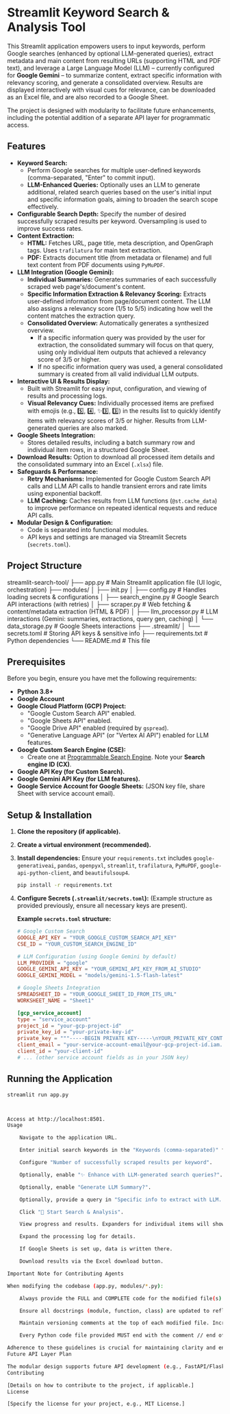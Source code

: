       
# Streamlit Keyword Search & Analysis Tool 

This Streamlit application empowers users to input keywords, perform Google searches (enhanced by optional LLM-generated queries), extract metadata and main content from resulting URLs (supporting HTML and PDF text), and leverage a Large Language Model (LLM) – currently configured for **Google Gemini** – to summarize content, extract specific information with relevancy scoring, and generate a consolidated overview. Results are displayed interactively with visual cues for relevance, can be downloaded as an Excel file, and are also recorded to a Google Sheet.

The project is designed with modularity to facilitate future enhancements, including the potential addition of a separate API layer for programmatic access.

## Features

*   **Keyword Search:**
    *   Perform Google searches for multiple user-defined keywords (comma-separated, "Enter" to commit input).
    *   **LLM-Enhanced Queries:** Optionally uses an LLM to generate additional, related search queries based on the user's initial input and specific information goals, aiming to broaden the search scope effectively.
*   **Configurable Search Depth:** Specify the number of desired successfully scraped results per keyword. Oversampling is used to improve success rates.
*   **Content Extraction:**
    *   **HTML:** Fetches URL, page title, meta description, and OpenGraph tags. Uses `trafilatura` for main text extraction.
    *   **PDF:** Extracts document title (from metadata or filename) and full text content from PDF documents using `PyMuPDF`.
*   **LLM Integration (Google Gemini):**
    *   **Individual Summaries:** Generates summaries of each successfully scraped web page's/document's content.
    *   **Specific Information Extraction & Relevancy Scoring:** Extracts user-defined information from page/document content. The LLM also assigns a relevancy score (1/5 to 5/5) indicating how well the content matches the extraction query.
    *   **Consolidated Overview:** Automatically generates a synthesized overview. 
        *   If a specific information query was provided by the user for extraction, the consolidated summary will focus on that query, using only individual item outputs that achieved a relevancy score of 3/5 or higher.
        *   If no specific information query was used, a general consolidated summary is created from all valid individual LLM outputs.
*   **Interactive UI & Results Display:**
    *   Built with Streamlit for easy input, configuration, and viewing of results and processing logs.
    *   **Visual Relevancy Cues:** Individually processed items are prefixed with emojis (e.g., 5️⃣, 4️⃣, ✨3️⃣, 3️⃣) in the results list to quickly identify items with relevancy scores of 3/5 or higher. Results from LLM-generated queries are also marked.
*   **Google Sheets Integration:**
    *   Stores detailed results, including a batch summary row and individual item rows, in a structured Google Sheet.
*   **Download Results:** Option to download all processed item details and the consolidated summary into an Excel (`.xlsx`) file.
*   **Safeguards & Performance:**
    *   **Retry Mechanisms:** Implemented for Google Custom Search API calls and LLM API calls to handle transient errors and rate limits using exponential backoff.
    *   **LLM Caching:** Caches results from LLM functions (`@st.cache_data`) to improve performance on repeated identical requests and reduce API calls.
*   **Modular Design & Configuration:**
    *   Code is separated into functional modules.
    *   API keys and settings are managed via Streamlit Secrets (`secrets.toml`).

## Project Structure


streamlit-search-tool/
├── app.py # Main Streamlit application file (UI logic, orchestration)
├── modules/
│ ├── init.py
│ ├── config.py # Handles loading secrets & configurations
│ ├── search_engine.py # Google Search API interactions (with retries)
│ ├── scraper.py # Web fetching & content/metadata extraction (HTML & PDF)
│ ├── llm_processor.py # LLM interactions (Gemini: summaries, extractions, query gen, caching)
│ └── data_storage.py # Google Sheets interactions
├── .streamlit/
│ └── secrets.toml # Storing API keys & sensitive info
├── requirements.txt # Python dependencies
└── README.md # This file

      
## Prerequisites

Before you begin, ensure you have met the following requirements:

*   **Python 3.8+**
*   **Google Account**
*   **Google Cloud Platform (GCP) Project:**
    *   "Google Custom Search API" enabled.
    *   "Google Sheets API" enabled.
    *   "Google Drive API" enabled (required by `gspread`).
    *   "Generative Language API" (or "Vertex AI API") enabled for LLM features.
*   **Google Custom Search Engine (CSE):**
    *   Create one at [Programmable Search Engine](https://programmablesearchengine.google.com/). Note your **Search engine ID (CX)**.
*   **Google API Key (for Custom Search).**
*   **Google Gemini API Key (for LLM features).**
*   **Google Service Account for Google Sheets:** (JSON key file, share Sheet with service account email).

## Setup & Installation

1.  **Clone the repository (if applicable).**
2.  **Create a virtual environment (recommended).**
3.  **Install dependencies:**
    Ensure your `requirements.txt` includes `google-generativeai`, `pandas`, `openpyxl`, `streamlit`, `trafilatura`, `PyMuPDF`, `google-api-python-client`, and `beautifulsoup4`.
    ```bash
    pip install -r requirements.txt
    ```
4.  **Configure Secrets (`.streamlit/secrets.toml`):**
    (Example structure as provided previously, ensure all necessary keys are present).

    **Example `secrets.toml` structure:**
    ```toml
    # Google Custom Search
    GOOGLE_API_KEY = "YOUR_GOOGLE_CUSTOM_SEARCH_API_KEY"
    CSE_ID = "YOUR_CUSTOM_SEARCH_ENGINE_ID"

    # LLM Configuration (using Google Gemini by default)
    LLM_PROVIDER = "google" 
    GOOGLE_GEMINI_API_KEY = "YOUR_GEMINI_API_KEY_FROM_AI_STUDIO"
    GOOGLE_GEMINI_MODEL = "models/gemini-1.5-flash-latest" 

    # Google Sheets Integration
    SPREADSHEET_ID = "YOUR_GOOGLE_SHEET_ID_FROM_ITS_URL" 
    WORKSHEET_NAME = "Sheet1" 

    [gcp_service_account]
    type = "service_account"
    project_id = "your-gcp-project-id"
    private_key_id = "your-private-key-id"
    private_key = """-----BEGIN PRIVATE KEY-----\nYOUR_PRIVATE_KEY_CONTENT\n-----END PRIVATE KEY-----\n"""
    client_email = "your-service-account-email@your-gcp-project-id.iam.gserviceaccount.com"
    client_id = "your-client-id"
    # ... (other service account fields as in your JSON key)
    ```

## Running the Application

```bash
streamlit run app.py



Access at http://localhost:8501.
Usage

    Navigate to the application URL.

    Enter initial search keywords in the "Keywords (comma-separated)" field. Press Enter.

    Configure "Number of successfully scraped results per keyword".

    Optionally, enable "✨ Enhance with LLM-generated search queries?".

    Optionally, enable "Generate LLM Summary?".

    Optionally, provide a query in "Specific info to extract with LLM...". This influences extraction, relevancy scoring, LLM query generation context, and the focus of the consolidated summary.

    Click "🚀 Start Search & Analysis".

    View progress and results. Expanders for individual items will show emoji prefixes (5️⃣, 4️⃣, ✨3️⃣, 3️⃣) for relevancy scores >= 3 and markers for results from LLM-generated queries or PDFs (📄).

    Expand the processing log for details.

    If Google Sheets is set up, data is written there.

    Download results via the Excel download button.

Important Note for Contributing Agents

When modifying the codebase (app.py, modules/*.py):

    Always provide the FULL and COMPLETE code for the modified file(s). Do not provide only snippets or omit sections like docstrings or existing function implementations unless explicitly asked to do so for brevity in a specific, isolated discussion. The primary user will be copy-pasting the entire file content.

    Ensure all docstrings (module, function, class) are updated to reflect any changes in parameters, behavior, or new functionalities.

    Maintain versioning comments at the top of each modified file. Increment the version appropriately (e.g., v1.9.2 to v1.9.3) and briefly note the key change in the version comment.

    Every Python code file provided MUST end with the comment // end of [filename] as the absolute last line. For example, app.py should end with // end of app.py.

Adherence to these guidelines is crucial for maintaining clarity and ensuring the primary user can integrate changes smoothly.
Future API Layer Plan

The modular design supports future API development (e.g., FastAPI/Flask) for programmatic access and integration with other tools.
Contributing

[Details on how to contribute to the project, if applicable.]
License

[Specify the license for your project, e.g., MIT License.]
